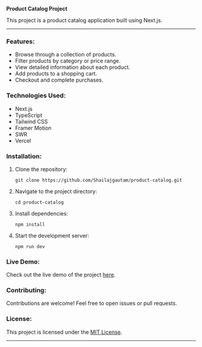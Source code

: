 **Product Catalog Project**

This project is a product catalog application built using Next.js.

---

### Features:

- Browse through a collection of products.
- Filter products by category or price range.
- View detailed information about each product.
- Add products to a shopping cart.
- Checkout and complete purchases.

### Technologies Used:

- Next.js
- TypeScript
- Tailwind CSS
- Framer Motion
- SWR
- Vercel

### Installation:

1. Clone the repository:

   ```
   git clone https://github.com/Shailajgautam/product-catalog.git
   ```

2. Navigate to the project directory:

   ```
   cd product-catalog
   ```

3. Install dependencies:

   ```
   npm install
   ```

4. Start the development server:

   ```
   npm run dev
   ```

### Live Demo:

Check out the live demo of the project [here](https://productcatalog.vercel.app/).

### Contributing:

Contributions are welcome! Feel free to open issues or pull requests.

### License:

This project is licensed under the [MIT License](LICENSE).

---

